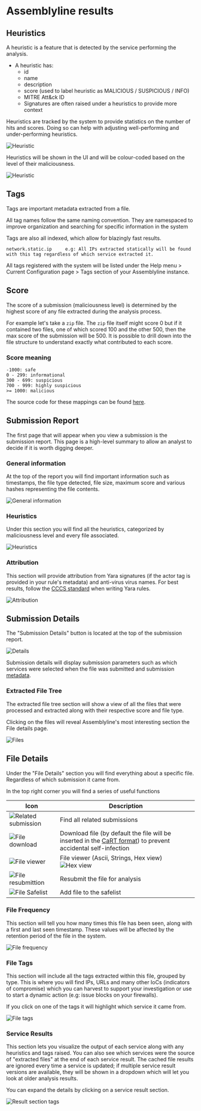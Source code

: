 # Assemblyline results

## Heuristics
A heuristic is a feature that is detected by the service performing the analysis.

- A heuristic has:
    - id
    - name
    - description
    - score (used to label heuristic as MALICIOUS / SUSPICIOUS / INFO)
    - MITRE Att&ck ID
    - Signatures are often raised under a heuristics to provide more context

Heuristics are tracked by the system to provide statistics on the number of hits and scores. Doing so can help with adjusting well-performing and under-performing heuristics.

![Heuristic](./images/heuristic.png)

Heuristics will be shown in the UI and will be colour-coded based on the level of their maliciousness.

![Heuristic](./images/heuristic2.png)

## Tags
Tags are important metadata extracted from a file.

All tag names follow the same naming convention. They are namespaced to improve organization and searching for specific information in the system

Tags are also all indexed, which allow for blazingly fast results.

`network.static.ip     e.g: All IPs extracted statically will be found with this tag regardless of which service extracted it.`

All tags registered with the system will be listed under the Help menu > Current Configuration page > Tags section of your Assemblyline instance.


## Score
The score of a submission (maliciousness level) is determined by the highest score of any file extracted during the analysis process.

For example let's take a `zip` file. The `zip` file itself might score 0 but if it contained two files, one of which
scored 100 and the other 500, then the max score of the submission will be 500. It is possible to drill down into the file
structure to understand exactly what contributed to each score.

### Score meaning
```
-1000: safe
0 - 299: informational
300 - 699: suspicious
700 - 999: highly suspicious
>= 1000: malicious
```
The source code for these mappings can be found [here](https://github.com/CybercentreCanada/assemblyline-ui-frontend/blob/a030a6400f56b22e11d38132da45467e7651c0fb/src/helpers/utils.ts#L8-L31).

## Submission Report
The first page that will appear when you view a submission is the submission report. This page is a high-level summary to allow an analyst to decide if it is worth digging deeper.

### General information
At the top of the report you will find important information such as timestamps, the file type detected, file size, maximum score and various hashes representing the file contents.

![General information](./images/report_gi.png)

### Heuristics
Under this section you will find all the heuristics, categorized by maliciousness level and every file associated.

![Heuristics](./images/report_heuristics.png)

### Attribution
This section will provide attribution from Yara signatures (if the actor tag is provided in your rule's metadata) and anti-virus virus names.
For best results, follow the [CCCS standard](https://github.com/CybercentreCanada/CCCS-Yara) when writing Yara rules.

![Attribution](./images/report_attribution.png)

## Submission Details
The "Submission Details" button is located at the top of the submission report.

![Details](./images/report_viewdetails.png)

Submission details will display submission parameters such as which services were selected when the file was submitted
and submission [metadata](../../integration/python/#submit-a-file-or-url-for-analysis).

### Extracted File Tree
The extracted file tree section will show a view of all the files that were processed and extracted along with their respective score and file type.

Clicking on the files will reveal Assemblyline's most interesting section the File details page.

![Files](./images/report_files.png)

## File Details
Under the "File Details" section you will find everything about a specific file. Regardless of which submission it came from.

In the top right corner you will find a series of useful functions

| Icon | Description|
| ---- | -----|
| ![Related submission](./images/icon_related_submission.png) | Find all related submissions |
| ![File download](./images/icon_download.png) | Download file (by default the file will be inserted in the [CaRT format](https://pypi.org/project/cart/)) to prevent accidental self-infection |
| ![File viewer](./images/icon_fileviewer.png) | File viewer (Ascii, Strings, Hex view) ![Hex view](./images/hex.png) |
| ![File resubmittion](./images/icon_resubmit.png) | Resubmit the file for analysis |
| ![File Safelist](./images/icon_safelist.png) | Add file to the safelist |

### File Frequency
This section will tell you how many times this file has been seen, along with a first and last seen timestamp. These
values will be affected by the retention period of the file in the system.

![File frequency](./images/file_freq.png)

### File Tags
This section will include all the tags extracted within this file, grouped by type. This is where you will find IPs,
URLs and many other IoCs (indicators of compromise) which you can harvest to support your investigation or use to start
a dynamic action (e.g: issue blocks on your firewalls).

If you click on one of the tags it will highlight which service it came from.

![File tags](./images/file_tags.png)

### Service Results
This section lets you visualize the output of each service along with any heuristics and tags raised. You can also see
which services were the source of "extracted files" at the end of each service result. The cached file results are
ignored every time a service is updated; if multiple service result versions are available, they will be shown in a
dropdown which will let you look at older analysis results.

You can expand the details by clicking on a service result section.

![Result section tags](./images/results_section.png)
